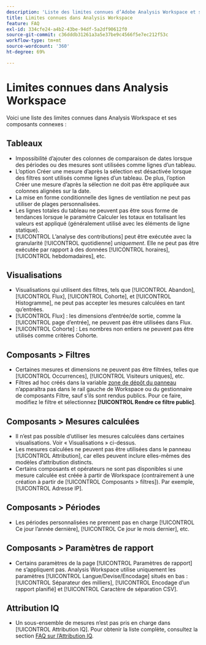 ```yaml
---
description: 'Liste des limites connues d’Adobe Analysis Workspace et ses composants connexes :'
title: Limites connues dans Analysis Workspace
feature: FAQ
exl-id: 334cfe24-a4b2-43be-94df-5a2df90612f0
source-git-commit: c36dddb31261a3a5e37be9c4566f5e7ec212f53c
workflow-type: tm+mt
source-wordcount: '360'
ht-degree: 69%

---
```


# Limites connues dans Analysis Workspace

Voici une liste des limites connues dans Analysis Workspace et ses composants connexes :

## Tableaux

* Impossibilité d’ajouter des colonnes de comparaison de dates lorsque des périodes ou des mesures sont utilisées comme lignes d’un tableau.
* L’option Créer une mesure d’après la sélection est désactivée lorsque des filtres sont utilisés comme lignes d’un tableau. De plus, l’option Créer une mesure d’après la sélection ne doit pas être appliquée aux colonnes alignées sur la date.
* La mise en forme conditionnelle des lignes de ventilation ne peut pas utiliser de plages personnalisées.
* Les lignes totales du tableau ne peuvent pas être sous forme de tendances lorsque le paramètre Calculer les totaux en totalisant les valeurs est appliqué (généralement utilisé avec les éléments de ligne statique).
* [!UICONTROL L’analyse des contributions] peut être exécutée avec la granularité [!UICONTROL quotidienne] _uniquement_. Elle ne peut pas être exécutée par rapport à des données [!UICONTROL horaires], [!UICONTROL hebdomadaires], etc.

## Visualisations

* Visualisations qui utilisent des filtres, tels que [!UICONTROL Abandon], [!UICONTROL Flux], [!UICONTROL Cohorte], et [!UICONTROL Histogramme], ne peut pas accepter les mesures calculées en tant qu’entrées.
* [!UICONTROL Flux] : les dimensions d’entrée/de sortie, comme la [!UICONTROL page d’entrée], ne peuvent pas être utilisées dans Flux.
* [!UICONTROL Cohorte] : Les nombres non entiers ne peuvent pas être utilisés comme critères Cohorte.

## Composants > Filtres

* Certaines mesures et dimensions ne peuvent pas être filtrées, telles que [!UICONTROL Occurrences], [!UICONTROL Visiteurs uniques], etc.
* Filtres ad hoc créés dans la variable [zone de dépôt du panneau](/help/analysis-workspace/c-panels/panels.md) n’apparaîtra pas dans le rail gauche de Workspace ou du gestionnaire de composants Filtre, sauf s’ils sont rendus publics. Pour ce faire, modifiez le filtre et sélectionnez **[!UICONTROL Rendre ce filtre public]**.

## Composants > Mesures calculées

* Il n’est pas possible d’utiliser les mesures calculées dans certaines visualisations. Voir « Visualisations » ci-dessus.
* Les mesures calculées ne peuvent pas être utilisées dans le panneau [!UICONTROL Attribution], car elles peuvent inclure elles-mêmes des modèles d’attribution distincts.
* Certains composants et opérateurs ne sont pas disponibles si une mesure calculée est créée à partir de Workspace (contrairement à une création à partir de [!UICONTROL Composants > filtres]). Par exemple, [!UICONTROL Adresse IP].

## Composants > Périodes

* Les périodes personnalisées ne prennent pas en charge [!UICONTROL Ce jour l’année dernière], [!UICONTROL Ce jour le mois dernier], etc.


## Composants > Paramètres de rapport

* Certains paramètres de la page [!UICONTROL Paramètres de rapport] ne s’appliquent pas. Analysis Workspace utilise uniquement les paramètres [!UICONTROL Langue/Devise/Encodage] situés en bas : [!UICONTROL Séparateur des milliers], [!UICONTROL Encodage d’un rapport planifié] et [!UICONTROL Caractère de séparation CSV].

## Attribution IQ

* Un sous-ensemble de mesures n’est pas pris en charge dans [!UICONTROL Attribution IQ]. Pour obtenir la liste complète, consultez la section [FAQ sur l’Attribution IQ](../attribution/faq.md).

